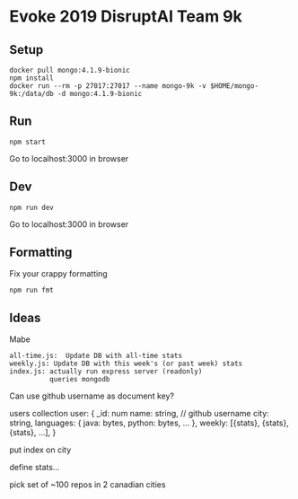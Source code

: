 Evoke 2019 DisruptAI Team 9k
============================

Setup
-----

    docker pull mongo:4.1.9-bionic
    npm install
    docker run --rm -p 27017:27017 --name mongo-9k -v $HOME/mongo-9k:/data/db -d mongo:4.1.9-bionic


Run
---
    
    npm start

Go to localhost:3000 in browser


Dev
---
    
    npm run dev

Go to localhost:3000 in browser


Formatting
----------

Fix your crappy formatting

    npm run fmt


Ideas
-----

Mabe

    all-time.js:  Update DB with all-time stats
    weekly.js: Update DB with this week's (or past week) stats
    index.js: actually run express server (readonly)
              queries mongodb

Can use github username as document key?

users collection
user: {
    _id: num
    name: string, // github username
    city: string,
    languages: { java: bytes, python: bytes, ... },
    weekly: [{stats}, {stats}, {stats}, ...],
}

put index on city

define stats...


pick set of ~100 repos in 2 canadian cities
